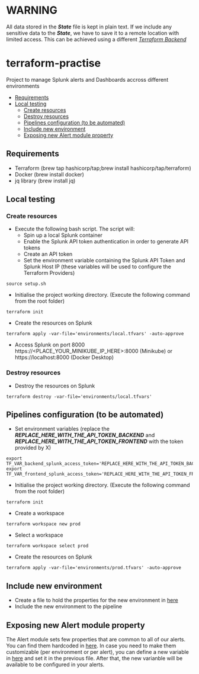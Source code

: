 
# WARNING
All data stored in the **_State_** file is kept in plain text. 
If we include any sensitive data to the _**State**_, we have to save it to a remote location with limited access. This can be achieved using a different [_Terraform Backend_ ](https://www.terraform.io/language/settings/backends)

# terraform-practise
Project to manage Splunk alerts and Dashboards accross different environments

- [Requirements](#requirements)
- [Local testing](#local-testing)
  - [Create resources](#create-resources)
  - [Destroy resources](#destroy-resources)
  - [Pipelines configuration (to be automated)](#pipelines-configuration-to-be-automated)
  - [Include new environment](#include-new-environment)
  - [Exposing new Alert module property](#exposing-new-alert-module-property)

## Requirements
- Terraform (brew tap hashicorp/tap;brew install hashicorp/tap/terraform)
- Docker (brew install docker)
- jq library (brew install jq)

## Local testing
### Create resources
- Execute the following bash script. The script will:
  - Spin up a local Splunk container
  - Enable the Splunk API token authentication in order to generate API tokens
  - Create an API token
  - Set the environment variable containing the Splunk API Token and Splunk Host IP (these variables will be used to configure the Terraform Providers)
```
source setup.sh
```

- Initialise the project working directory. (Execute the following command from the root folder) 
```
terraform init
```

- Create the resources on Splunk
```
terraform apply -var-file='environments/local.tfvars' -auto-approve
```

- Access Splunk on port 8000 https://<PLACE_YOUR_MINIKUBE_IP_HERE>:8000 (Minikube) or https://localhost:8000 (Docker Desktop)

### Destroy resources
- Destroy the resources on Splunk
```
terraform destroy -var-file='environments/local.tfvars'
```

## Pipelines configuration (to be automated)

- Set environment variables (replace the _**REPLACE_HERE_WITH_THE_API_TOKEN_BACKEND**_ and _**REPLACE_HERE_WITH_THE_API_TOKEN_FRONTEND**_ with the token provided by X)
```
export TF_VAR_backend_splunk_access_token='REPLACE_HERE_WITH_THE_API_TOKEN_BACKEND'
export TF_VAR_frontend_splunk_access_token='REPLACE_HERE_WITH_THE_API_TOKEN_FRONTEND'
```
- Initialise the project working directory. (Execute the following command from the root folder) 
```
terraform init
```
- Create a workspace
```
terraform workspace new prod
```
- Select a workspace
```
terraform workspace select prod
```
- Create the resources on Splunk
```
terraform apply -var-file='environments/prod.tfvars' -auto-approve
```

## Include new environment
- Create a file to hold the properties for the new environment in [here](/environments/)
- Include the new environment to the pipeline

## Exposing new Alert module property
The Alert module sets few properties that are common to all of our alerts. You can find them hardcoded in [here](/modules/bingo_alert/main.tf).
In case you need to make them customizable (per environment or per alert), you can define a new variable in [here](/modules/bingo_alert/variables.tf) and set it in the previous file. After that, the new varianble will be available to be configured in your alerts.
